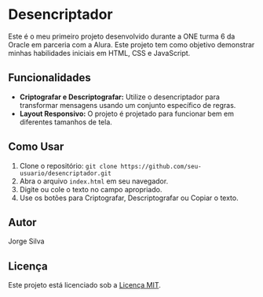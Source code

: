 # Desencriptador

Este é o meu primeiro projeto desenvolvido durante a ONE turma 6 da Oracle em parceria com a Alura. Este projeto tem como objetivo demonstrar minhas habilidades iniciais em HTML, CSS e JavaScript.

## Funcionalidades

- **Criptografar e Descriptografar:** Utilize o desencriptador para transformar mensagens usando um conjunto específico de regras.
- **Layout Responsivo:** O projeto é projetado para funcionar bem em diferentes tamanhos de tela.

## Como Usar

1. Clone o repositório: `git clone https://github.com/seu-usuario/desencriptador.git`
2. Abra o arquivo `index.html` em seu navegador.
3. Digite ou cole o texto no campo apropriado.
4. Use os botões para Criptografar, Descriptografar ou Copiar o texto.

## Autor

Jorge Silva

## Licença

Este projeto está licenciado sob a [Licença MIT](LICENSE).
